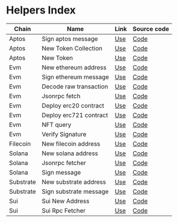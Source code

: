 # Helpers Index

| Chain     | Name                   | Link                                                           | Source code                                   |
| --------- | ---------------------- | -------------------------------------------------------------- | --------------------------------------------- |
| Aptos     | Sign aptos message     | [Use](https://web3helpers.xyz/apps/aptos/sign-message)         | [Code](pages/apps/aptos/sign-message)         |
| Aptos     | New Token Collection   | [Use](https://web3helpers.xyz/apps/aptos/new-collection)       | [Code](pages/apps/aptos/new-collection)       |
| Aptos     | New Token              | [Use](https://web3helpers.xyz/apps/aptos/new-token)            | [Code](pages/apps/aptos/new-token)            |
| Evm       | New ethereum address   | [Use](https://web3helpers.xyz/apps/evm/new-address)            | [Code](pages/apps/evm/new-address)            |
| Evm       | Sign ethereum message  | [Use](https://web3helpers.xyz/apps/evm/sign-message)           | [Code](pages/apps/evm/sign-message)           |
| Evm       | Decode raw transaction | [Use](https://web3helpers.xyz/apps/evm/decode-raw-transaction) | [Code](pages/apps/evm/decode-raw-transaction) |
| Evm       | Jsonrpc fetch          | [Use](https://web3helpers.xyz/apps/evm/jsonrpc-fetch)          | [Code](pages/apps/evm/jsonrpc-fetch)          |
| Evm       | Deploy erc20 contract  | [Use](https://web3helpers.xyz/apps/evm/deploy-erc20)           | [Code](pages/apps/evm/deploy-erc20)           |
| Evm       | Deploy erc721 contract | [Use](https://web3helpers.xyz/apps/evm/deploy-erc721)          | [Code](pages/apps/evm/deploy-erc721)          |
| Evm       | NFT query              | [Use](https://web3helpers.xyz/apps/evm/nft-query)              | [Code](pages/apps/evm/nft-query)              |
| Evm       | Verify Signature       | [Use](https://web3helpers.xyz/apps/evm/verify-signature)       | [Code](pages/apps/evm/verify-signature)       |
| Filecoin  | New filecoin address   | [Use](https://web3helpers.xyz/apps/filecoin/new-address)       | [Code](pages/apps/filecoin/new-address)       |
| Solana    | New solana address     | [Use](https://web3helpers.xyz/apps/solana/new-address)         | [Code](pages/apps/solana/new-address)         |
| Solana    | Jsonrpc fetcher        | [Use](https://web3helpers.xyz/apps/solana/jsonrpc-fetch)       | [Code](pages/apps/solana/jsonrpc-fetch)       |
| Solana    | Sign message           | [Use](https://web3helpers.xyz/apps/solana/sign-message)        | [Code](pages/apps/solana/sign-message)        |
| Substrate | New substrate address  | [Use](https://web3helpers.xyz/apps/substrate/new-address)      | [Code](pages/apps/substrate/new-address)      |
| Substrate | Sign substrate message | [Use](https://web3helpers.xyz/apps/substrate/sign-message)     | [Code](pages/apps/substrate/sign-message)     |
| Sui       | Sui New Address        | [Use](https://web3helpers.xyz/apps/sui/sui-new-address)        | [Code](pages/apps/sui/sui-new-address)        |
| Sui       | Sui Rpc Fetcher        | [Use](https://web3helpers.xyz/apps/sui/sui-rpc-fetcher)        | [Code](pages/apps/sui/sui-rpc-fetcher)        |
